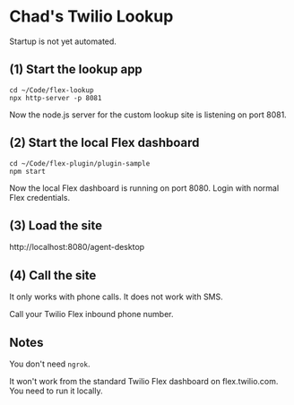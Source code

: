 # Chad's Twilio Lookup

Startup is not yet automated.

## (1) Start the lookup app

```
cd ~/Code/flex-lookup
npx http-server -p 8081
```

Now the node.js server for the custom lookup site is listening on port 8081.

## (2) Start the local Flex dashboard

```
cd ~/Code/flex-plugin/plugin-sample
npm start
```

Now the local Flex dashboard is running on port 8080.
Login with normal Flex credentials.

## (3) Load the site

http://localhost:8080/agent-desktop

## (4) Call the site

It only works with phone calls. It does not work with SMS.

Call your Twilio Flex inbound phone number.

## Notes

You don't need `ngrok`.

It won't work from the standard Twilio Flex dashboard on flex.twilio.com.
You need to run it locally.

